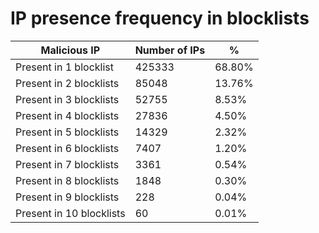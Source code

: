 # IP presence frequency in blocklists
| Malicious IP | Number of IPs | % |
|----|----|----|
| Present in 1 blocklist | 425333 | 68.80% |
| Present in 2 blocklists | 85048 | 13.76% |
| Present in 3 blocklists | 52755 | 8.53% |
| Present in 4 blocklists | 27836 | 4.50% |
| Present in 5 blocklists | 14329 | 2.32% |
| Present in 6 blocklists | 7407 | 1.20% |
| Present in 7 blocklists | 3361 | 0.54% |
| Present in 8 blocklists | 1848 | 0.30% |
| Present in 9 blocklists | 228 | 0.04% |
| Present in 10 blocklists | 60 | 0.01% |
